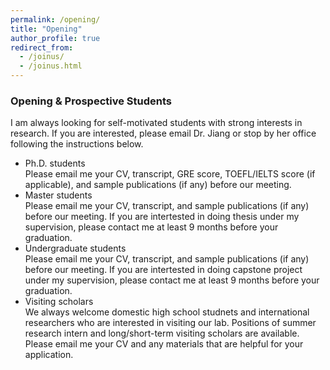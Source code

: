 ```yaml
---
permalink: /opening/
title: "Opening"
author_profile: true
redirect_from: 
  - /joinus/
  - /joinus.html
---
```

     

### Opening & Prospective Students  

I am always looking for self-motivated students with strong interests in research. If you are interested, please email Dr. Jiang or stop by her office following the instructions below. 

- Ph.D. students\
  Please email me your CV, transcript, GRE score, TOEFL/IELTS score (if applicable), and sample publications (if any) before our meeting.
- Master students\
  Please email me your CV, transcript, and sample publications (if any) before our meeting. If you are intertested in doing thesis under my supervision, please contact me at least 9 months before your graduation.
- Undergraduate students\
  Please email me your CV, transcript, and sample publications (if any) before our meeting. If you are intertested in doing capstone project under my supervision, please contact me at least 9 months before your graduation.
- Visiting scholars\
  We always welcome domestic high school studnets and international researchers who are interested in visiting our lab. Positions of summer research intern and long/short-term visiting scholars are available. Please email me your CV and any materials that are helpful for your application.  
